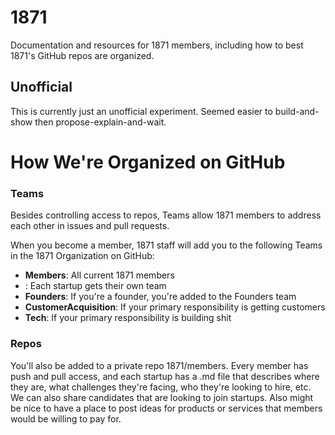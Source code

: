 1871
===

Documentation and resources for 1871 members, including how to best 1871's GitHub repos are organized.

## Unofficial

This is currently just an unofficial experiment. Seemed easier to build-and-show then propose-explain-and-wait.

How We're Organized on GitHub
=============================

### Teams

Besides controlling access to repos, Teams allow 1871 members to address each other in issues and pull requests.

When you become a member, 1871 staff will add you to the following Teams in the 1871 Organization on GitHub:

 - **Members**: All current 1871 members 
 - **<Your-Startup-Name>**: Each startup gets their own team
 - **Founders**: If you're a founder, you're added to the Founders team
 - **CustomerAcquisition**: If your primary responsibility is getting customers
 - **Tech**: If your primary responsibility is building shit

### Repos

You'll also be added to a private repo 1871/members. Every member has push and pull access, and each startup has a <startup-name>.md file that describes where they are, what challenges they're facing, who they're looking to hire, etc. We can also share candidates that are looking to join startups. Also might be nice to have a place to post ideas for products or services that members would be willing to pay for.
